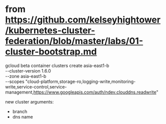# from https://github.com/kelseyhightower/kubernetes-cluster-federation/blob/master/labs/01-cluster-bootstrap.md
gcloud beta container clusters create asia-east1-b \
  --cluster-version 1.6.0 \
  --zone asia-east1-b \
  --scopes "cloud-platform,storage-ro,logging-write,monitoring-write,service-control,service-management,https://www.googleapis.com/auth/ndev.clouddns.readwrite"

new cluster arguments:
- branch
- dns name